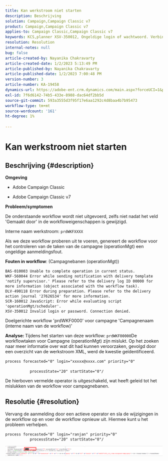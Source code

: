 ```yaml
---
title: Kan werkstroom niet starten
description: Beschrijving
solution: Campaign,Campaign Classic v7
product: Campaign,Campaign Classic v7
applies-to: Campaign Classic,Campaign Classic v7
keywords: KCS,planner XSV-350012, Ongeldige login of wachtwoord. Verbinding geweigerd.
resolution: Resolution
internal-notes: null
bug: false
article-created-by: Nayanika Chakravarty
article-created-date: 1/2/2023 5:13:49 PM
article-published-by: Nayanika Chakravarty
article-published-date: 1/2/2023 7:00:48 PM
version-number: 3
article-number: KA-19458
dynamics-url: https://adobe-ent.crm.dynamics.com/main.aspx?forceUCI=1&pagetype=entityrecord&etn=knowledgearticle&id=596d01cc-c08a-ed11-81ac-6045bd006c82
exl-id: 7f6d6142-74b5-433e-8988-dac64df2bb5d
source-git-commit: 593a3555d3f95f17e6aa1292c4d8baa4b7b95473
workflow-type: tm+mt
source-wordcount: '161'
ht-degree: 1%

---
```


# Kan werkstroom niet starten

## Beschrijving {#description}


<b>Omgeving</b>

- Adobe Campaign Classic

- Adobe Campaign Classic v7

<b>Probleem/symptomen</b>

De onderstaande workflow wordt niet uitgevoerd, zelfs niet nadat het veld &#39;Gemaakt door&#39; in de workfloweigenschappen is gewijzigd.

Interne naam werkstroom: ``prdWKFXXXX``

Als we deze workflow proberen uit te voeren, genereert de workflow voor het controleren van de taken van de campagne (operationMgt) een ongeldige aanmeldingsfout.

<b>Fouten in workflow</b>: (Campagnebanen (operationMgt))




```
BAS-010003 Unable to complete operation in current status.
WKF-560044 Error while sending notification with delivery template 'notify supervisor.' Please refer to the delivery log ID 00000 for more information (object associated with the workflow task).
DLV-490118 Error during preparation. Please refer to the delivery action journal '27626534' for more information.
SCR-160012 JavaScript: Error while evaluating script 'operationMgt/scheduler'.
XSV-350012 Invalid login or password. Connection denied.
```




Doelgerichte workflow &#39;prdWKF0000&#39; voor campagne &#39;Campagnenaam (interne naam van de workflow)&#39;

<b>Analyse: </b>
Tijdens het starten van deze workflow: `prdWKF00000`De workflowtaken voor Campagne (operationMgt) zijn mislukt. Op het zoeken naar meer informatie over wat dit had kunnen veroorzaken, gevolgd door een overzicht van de werkstroom XML, werd de kwestie geïdentificeerd.




```
process forecasted="0" login="xxxxx@xxxx.com" priority="0"

           processState="20" startState="0"/
```




De hierboven vermelde operator is uitgeschakeld, wat heeft geleid tot het mislukken van de workflow voor campagnebanen.


## Resolutie {#resolution}


Vervang de aanmelding door een actieve operator en sla de wijzigingen in de workflow op en voer de workflow opnieuw uit. Hiermee kunt u het probleem verhelpen.




```
process forecasted="0" login="ranjan" priority="0"
           processState="20" startState="0"/
```






![](assets/852729f9-68d0-ec11-a7b5-0022480a8e40.png)
